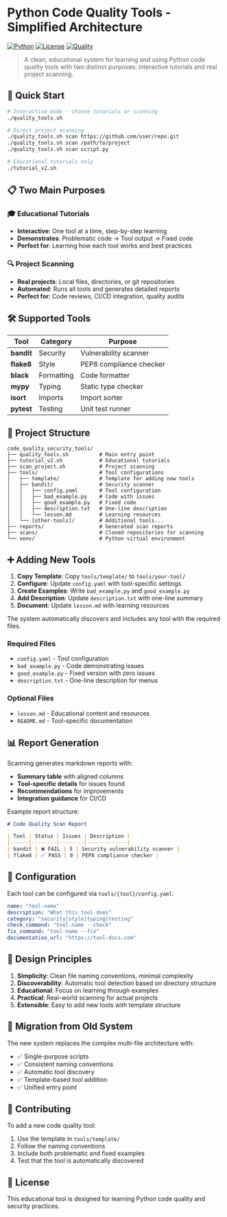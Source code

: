 # Python Code Quality Tools - Simplified Architecture

[![Python](https://img.shields.io/badge/Python-3.8+-blue.svg)](https://python.org)
[![License](https://img.shields.io/badge/License-MIT-green.svg)](LICENSE)
[![Quality](https://img.shields.io/badge/Code%20Quality-Excellent-brightgreen.svg)](https://github.com/lgtkgtv/code_quality_security_tools)

> A clean, educational system for learning and using Python code quality tools with two distinct purposes: interactive tutorials and real project scanning.

## 🚀 Quick Start

```bash
# Interactive mode - choose tutorials or scanning
./quality_tools.sh

# Direct project scanning
./quality_tools.sh scan https://github.com/user/repo.git
./quality_tools.sh scan /path/to/project  
./quality_tools.sh scan script.py

# Educational tutorials only
./tutorial_v2.sh
```

## 📋 Two Main Purposes

### 🎓 Educational Tutorials
- **Interactive**: One tool at a time, step-by-step learning
- **Demonstrates**: Problematic code → Tool output → Fixed code
- **Perfect for**: Learning how each tool works and best practices

### 🔍 Project Scanning  
- **Real projects**: Local files, directories, or git repositories
- **Automated**: Runs all tools and generates detailed reports
- **Perfect for**: Code reviews, CI/CD integration, quality audits

## 🛠️ Supported Tools

| Tool | Category | Purpose |
|------|----------|---------|
| **bandit** | Security | Vulnerability scanner |
| **flake8** | Style | PEP8 compliance checker |
| **black** | Formatting | Code formatter |
| **mypy** | Typing | Static type checker |
| **isort** | Imports | Import sorter |
| **pytest** | Testing | Unit test runner |

## 📁 Project Structure

```
code_quality_security_tools/
├── quality_tools.sh          # Main entry point
├── tutorial_v2.sh            # Educational tutorials
├── scan_project.sh           # Project scanning
├── tools/                    # Tool configurations
│   ├── template/             # Template for adding new tools
│   ├── bandit/               # Security scanner
│   │   ├── config.yaml       # Tool configuration
│   │   ├── bad_example.py    # Code with issues
│   │   ├── good_example.py   # Fixed code
│   │   ├── description.txt   # One-line description
│   │   └── lesson.md         # Learning resources
│   └── [other-tools]/        # Additional tools...
├── reports/                  # Generated scan reports
├── scans/                    # Cloned repositories for scanning
└── venv/                     # Python virtual environment
```

## ➕ Adding New Tools

1. **Copy Template**: Copy `tools/template/` to `tools/your-tool/`
2. **Configure**: Update `config.yaml` with tool-specific settings
3. **Create Examples**: Write `bad_example.py` and `good_example.py`  
4. **Add Description**: Update `description.txt` with one-line summary
5. **Document**: Update `lesson.md` with learning resources

The system automatically discovers and includes any tool with the required files.

### Required Files
- `config.yaml` - Tool configuration
- `bad_example.py` - Code demonstrating issues  
- `good_example.py` - Fixed version with zero issues
- `description.txt` - One-line description for menus

### Optional Files
- `lesson.md` - Educational content and resources
- `README.md` - Tool-specific documentation

## 📊 Report Generation

Scanning generates markdown reports with:
- **Summary table** with aligned columns
- **Tool-specific details** for issues found
- **Recommendations** for improvements
- **Integration guidance** for CI/CD

Example report structure:
```markdown
# Code Quality Scan Report

| Tool | Status | Issues | Description |
|------|--------|--------|-------------|
| bandit | ❌ FAIL | 5 | Security vulnerability scanner |
| flake8 | ✅ PASS | 0 | PEP8 compliance checker |
```

## 🔧 Configuration

Each tool can be configured via `tools/{tool}/config.yaml`:

```yaml
name: "tool-name"
description: "What this tool does"
category: "security|style|typing|testing"
check_command: "tool-name --check"
fix_command: "tool-name --fix"
documentation_url: "https://tool-docs.com"
```

## 🎯 Design Principles

1. **Simplicity**: Clean file naming conventions, minimal complexity
2. **Discoverability**: Automatic tool detection based on directory structure  
3. **Educational**: Focus on learning through examples
4. **Practical**: Real-world scanning for actual projects
5. **Extensible**: Easy to add new tools with template structure

## 🔄 Migration from Old System

The new system replaces the complex multi-file architecture with:
- ✅ Single-purpose scripts
- ✅ Consistent naming conventions  
- ✅ Automatic tool discovery
- ✅ Template-based tool addition
- ✅ Unified entry point

## 🤝 Contributing

To add a new code quality tool:
1. Use the template in `tools/template/`
2. Follow the naming conventions
3. Include both problematic and fixed examples
4. Test that the tool is automatically discovered

## 📜 License

This educational tool is designed for learning Python code quality and security practices.
